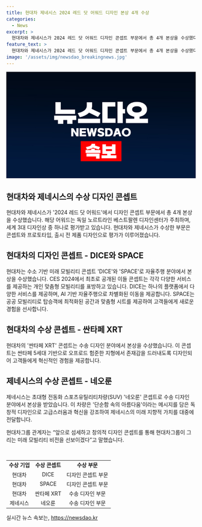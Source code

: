 ```yaml
---
title: 현대차 제네시스 2024 레드 닷 어워드 디자인 본상 4개 수상
categories:
  - News
excerpt: >
  현대차와 제네시스가 2024 레드 닷 어워드 디자인 콘셉트 부문에서 총 4개 본상을 수상했다. 현대차는 수소 기반 미래 모빌리티 콘셉트 DICE와 SPACE, 그리고 싼타페 XRT 콘셉트로, 제네시스는 초대형 전동화 스포츠유틸리티차량 네오룬 콘셉트로 수상했다. 이들은 CES 2024에서 최초 공개됐으며, 현대차그룹은 앞으로 미래 모빌리티 비전을 선보일 예정이라고 밝혔다.
feature_text: >
  현대차와 제네시스가 2024 레드 닷 어워드 디자인 콘셉트 부문에서 총 4개 본상을 수상했다. 현대차는 수소 기반 미래 모빌리티 콘셉트 DICE와 SPACE, 그리고 싼타페 XRT 콘셉트로, 제네시스는 초대형 전동화 스포츠유틸리티차량 네오룬 콘셉트로 수상했다. 이들은 CES 2024에서 최초 공개됐으며, 현대차그룹은 앞으로 미래 모빌리티 비전을 선보일 예정이라고 밝혔다.
image: '/assets/img/newsdao_breakingnews.jpg'
---
```


<p><img src="/assets/img/newsdao_breakingnews.jpg" alt="pcversion 속보" /></p>

<h2>현대차와 제네시스의 수상 디자인 콘셉트</h2>

<p>현대차와 제네시스가 '2024 레드 닷 어워드'에서 디자인 콘셉트 부문에서 총 4개 본상을 수상했습니다. 해당 어워드는 독일 노르트라인 베스트팔렌 디자인센터가 주최하며, 세계 3대 디자인상 중 하나로 평가받고 있습니다. 현대차와 제네시스가 수상한 부문은 콘셉트와 프로토타입, 출시 전 제품 디자인으로 평가가 이루어졌습니다.</p>

<h2>현대차의 디자인 콘셉트 - DICE와 SPACE</h2>

<p>현대차는 수소 기반 미래 모빌리티 콘셉트 'DICE'와 'SPACE'로 자율주행 분야에서 본상을 수상했습니다. CES 2024에서 최초로 공개된 이들 콘셉트는 각각 다양한 서비스를 제공하는 개인 맞춤형 모빌리티를 표방하고 있습니다. DICE는 하나의 플랫폼에서 다양한 서비스를 제공하며, AI 기반 자율주행으로 차별화된 이동을 제공합니다. SPACE는 공공 모빌리티로 탑승객에 최적화된 공간과 맞춤형 시트를 제공하여 고객들에게 새로운 경험을 선사합니다.</p>

<h2>현대차의 수상 콘셉트 - 싼타페 XRT</h2>

<p>현대차의 '싼타페 XRT' 콘셉트는 수송 디자인 분야에서 본상을 수상했습니다. 이 콘셉트는 싼타페 5세대 기반으로 오프로드 험준한 지형에서 존재감을 드러내도록 디자인되어 고객들에게 혁신적인 경험을 제공합니다.</p>

<h2>제네시스의 수상 콘셉트 - 네오룬</h2>

<p>제네시스는 초대형 전동화 스포츠유틸리티차량(SUV) '네오룬' 콘셉트로 수송 디자인 분야에서 본상을 받았습니다. 이 차량은 '단순함 속의 아름다움'이라는 메시지를 담은 독창적 디자인으로 고급스러움과 혁신을 강조하여 제네시스의 미래 지향적 가치를 대중에 전달합니다.</p>

<p>현대차그룹 관계자는 “앞으로 섬세하고 창의적 디자인 콘셉트를 통해 현대차그룹이 그리는 미래 모빌리티 비전을 선보이겠다”고 말했습니다.</p>

<p data-ke-size="size16">&nbsp;</p>

<table>
    <tbody>
        <tr>
            <td style="text-align: center; height: 17px;"><b>수상 기업</b></td>
            <td style="text-align: center; height: 17px;"><b>수상 콘셉트</b></td>
            <td style="text-align: center; height: 17px;"><b>수상 부문</b></td>
        </tr>
        <tr>
            <td style="text-align: center;">현대차</td>
            <td style="text-align: center;">DICE</td>
            <td style="text-align: center;">디자인 콘셉트 부문</td>
        </tr>
        <tr>
            <td style="text-align: center;">현대차</td>
            <td style="text-align: center;">SPACE</td>
            <td style="text-align: center;">디자인 콘셉트 부문</td>
        </tr>
        <tr>
            <td style="text-align: center;">현대차</td>
            <td style="text-align: center;">싼타페 XRT</td>
            <td style="text-align: center;">수송 디자인 부문</td>
        </tr>
        <tr>
            <td style="text-align: center;">제네시스</td>
            <td style="text-align: center;">네오룬</td>
            <td style="text-align: center;">수송 디자인 부문</td>
        </tr>
    </tbody>
</table>
실시간 뉴스 속보는, <a href="https://newsdao.kr" rel="dofollow">https://newsdao.kr</a>


